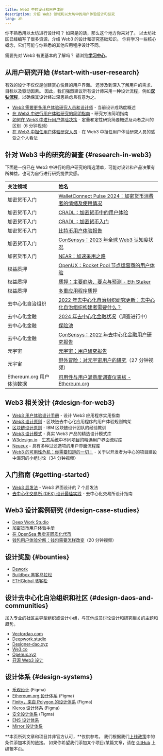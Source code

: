 ```yaml
---
title: Web3 中的设计和用户体验
description: 介绍 Web3 领域和以太坊中的用户体验设计和研究
lang: zh
---
```


你不熟悉用以太坊进行设计吗？ 如果是的话，那么这个地方你来对了。 以太坊社区已经编写了很多资源，介绍 Web3 的设计和研究基础知识。 你将学习一些核心概念，它们可能与你熟悉的其他应用程序设计不同。

需要先对 Web3 有更基本的了解吗？ 请浏览[**学习中心**](/learn/)。

## 从用户研究开始 {#start-with-user-research}

有效的设计不仅仅是创建赏心悦目的用户界面。 还涉及到深入了解用户的需求、目标以及驱动因素。 因此，我们强烈建议所有设计师采用一种设计流程，例如[**双钻流程**](https://en.wikipedia.org/wiki/Double_Diamond_(design_process_model))，以确保其设计经过深思熟虑且有意为之。

- [Web3 需要更多用户体验研究人员和设计师](https://blog.akasha.org/akasha-conversations-9-web3-needs-more-ux-researchers-and-designers) - 当前设计成熟度概述
- [在 Web3 中进行用户体验研究的简明指南](https://uxplanet.org/a-complete-guide-to-ux-research-for-web-3-0-products-d6bead20ebb1) - 研究方法简明指南
- [如何在 Web3 中进行用户体验决策](https://archive.devcon.org/archive/watch/6/data-empathy-how-to-approach-ux-decisions-in-web3/) - 定量和定性研究简要概述及两者之间的区别（6 分钟视频）
- [在 Web3 中担任用户体验研究人员](https://medium.com/@georgia.rakusen/what-its-like-being-a-user-researcher-in-web3-6a4bcc096849) - 在 Web3 中担任用户体验研究人员的感受之个人看法

## 针对 Web3 中的研究的调查 {#research-in-web3}

下面是一份已在 Web3 中进行的用户研究的精选清单，可能对设计和产品决策有所裨益，也可为自行进行研究提供灵感。

| 关注领域                                                  | 姓名                                                                                                                                                              |
|:----------------------------------------------------- |:--------------------------------------------------------------------------------------------------------------------------------------------------------------- |
| <Badge colorScheme="green">加密货币入门</Badge>             | [WalletConnect Pulse 2024：加密货币消费者的情绪及使用情况](https://walletconnect.com/pulse-2024-crypto-consumer-report)                                                         |
| <Badge colorScheme="green">加密货币入门</Badge>             | [CRADL：加密货币中的用户体验](https://docs.google.com/presentation/d/1s2OPSH5sMJzxRYaJSSRTe8W2iIoZx0PseIV-WeZWD1s/edit?usp=sharing)                                        |
| <Badge colorScheme="green">加密货币入门</Badge>             | [CRADL：加密货币入门](https://docs.google.com/presentation/d/1R9nFuzA-R6SxaGCKhoMbE4Vxe0JxQSTiHXind3LVq_w/edit?usp=sharing)                                            |
| <Badge colorScheme="green">加密货币入门</Badge>             | [比特币用户体验报告](https://github.com/patestevao/BitcoinUX-report/blob/master/report.md)                                                                               |
| <Badge colorScheme="green">加密货币入门</Badge>             | [ConSensys：2023 年全球 Web3 认知度状况](https://consensys.io/insight-report/web3-and-crypto-global-survey-2023)                                                         |
| <Badge colorScheme="green">加密货币入门</Badge>             | [NEAR：加速采用之路](https://drive.google.com/file/d/1VuaQP4QSaQxR5ddQKTMGI0b0rWdP7uGn/view)                                                                           |
| <Badge colorScheme="purple">权益质押</Badge>              | [OpenUX：Rocket Pool 节点运营商的用户体验](https://storage.googleapis.com/rocketpool/RocketPool-NodeOperator-UX-Report-Jan-2024.pdf)                                       |
| <Badge colorScheme="purple">权益质押</Badge>              | [质押：主要趋势、要点与预测 - Eth Staker](https://lookerstudio.google.com/u/0/reporting/cafcee00-e1af-4148-bae8-442a88ac75fa/page/p_ja2srdhh2c?s=hmbTWDh9hJo)                |
| <Badge colorScheme="purple">权益质押</Badge>              | [多重应用程序质押](https://github.com/threshold-network/UX-User-Research/blob/main/Multi-App%20Staking%20(MAS)/iterative-user-study/MAS%20Iterative%20User%20Study.pdf) |
| <Badge colorScheme="red">去中心化自治组织</Badge>             | [2022 年去中心化自治组织研究更新：去中心化自治组织构建者需要什么？](https://blog.aragon.org/2022-dao-research-update/)                                                                        |
| <Badge colorScheme="pink">去中心化金融</Badge>              | [2024 年去中心化金融状况](https://stateofdefi.org/)（调查进行中）                                                                                                               |
| <Badge colorScheme="pink">去中心化金融</Badge>              | [保险池](https://github.com/threshold-network/UX-User-Research/tree/main/Keep%20Coverage%20Pool)                                                                   |
| <Badge colorScheme="pink">去中心化金融</Badge>              | [ConSensys：2022 年去中心化金融用户研究报告](https://cdn2.hubspot.net/hubfs/4795067/ConsenSys%20Codefi-Defi%20User%20ResearchReport.pdf)                                      |
| <Badge colorScheme="gray">元宇宙</Badge>                 | [元宇宙：用户研究报告](https://www.politico.com/f/?id=00000187-7685-d820-a7e7-7e85d1420000)                                                                               |
| <Badge colorScheme="gray">元宇宙</Badge>                 | [野外冒险：对元宇宙用户的研究](https://archive.devcon.org/archive/watch/6/going-on-safari-researching-users-in-the-metaverse/?tab=YouTube)（27 分钟视频）                           |
| <Badge colorScheme="blue">Ethereum.org 用户体验数据</Badge> | [可用性与用户满意度调查仪表板 - Ethereum.org](https://lookerstudio.google.com/reporting/0a189a7c-a890-40db-a5c6-009db52c81c9)                                                 |

## Web3 相关设计 {#design-for-web3}

- [Web3 用户体验设计手册](https://web3ux.design/) - 设计 Web3 应用程序实用指南
- [Web3 设计原则](https://medium.com/@lyricalpolymath/web3-design-principles-f21db2f240c1) - 区块链去中心化应用程序的用户体验规则构架
- [区块链设计原则](https://medium.com/design-ibm/blockchain-design-principles-599c5c067b6e) - IBM 区块链设计团队的经验教训
- [Web3 设计模式](https://www.web3designpatterns.io/) - 真实 Web3 产品的精选设计模式库
- [W3design.io](https://w3design.io/) - 生态系统中不同项目的精选用户界面流程库
- [Neueux](https://neueux.com/apps) - 具有多种过滤选项的用户界面流程库
- [Web3 的可用性危机：你需要知道的一切！](https://www.youtube.com/watch?v=oBSXT_6YDzg) - 关于以开发者为中心的项目建设中漏洞的小组讨论（34 分钟视频）

## 入门指南 {#getting-started}

- [Web3 启发法](/developers/docs/design-and-ux/heuristics-for-web3/) - Web3 界面设计的 7 个启发法
- [去中心化交易所 (DEX) 设计最佳实践](/developers/docs/design-and-ux/dex-design-best-practice/) - 去中心化交易所设计指南

## Web3 设计案例研究 {#design-case-studies}

- [Deep Work Studio](https://deepwork.studio/case-studies/)
- [加密货币用户体验手册](https://www.cryptouxhandbook.com/)
- [在 OpenSea 售卖非同质化代币](https://builtformars.com/case-studies/opensea)
- [钱包用户体验分解：钱包需要怎样改变](https://www.youtube.com/watch?v=oTpuxYj8JWI&ab_channel=ETHDenver)（20 分钟视频）

## 设计奖励 {#bounties}

- [Dework](https://app.dework.xyz/bounties)
- [Buildbox 黑客马拉松](https://app.buidlbox.io/)
- [ETHGlobal 骇客松](https://ethglobal.com/)

## 设计去中心化自治组织和社区 {#design-daos-and-communities}

加入专业的社区主导型组织或设计小组，与其他成员讨论设计和研究相关的主题和趋势。

- [Vectordao.com](https://vectordao.com/)
- [Deepwork.studio](https://www.deepwork.studio/)
- [Designer-dao.xyz](https://www.designer-dao.xyz/)
- [We3.co](https://we3.co/)
- [Openux.xyz](https://openux.xyz/)
- [开源 Web3 设计](https://www.web3designers.org/)

## 设计体系 {#design-systems}

- [乐观设计](https://www.figma.com/@optimism) (Figma)
- [Ethereum.org 设计体系](https://www.figma.com/@ethdotorg) (Figma)
- [Finity，来自 Polygon 的设计体系](https://www.figma.com/community/file/1073921725197233598/finity-design-system) (Figma)
- [Kleros 设计体系](https://www.figma.com/community/file/999852250110186964/kleros-design-system) (Figma)
- [安全设计体系](https://www.figma.com/community/file/1337417127407098506/safe-design-system) (Figma)
- [ENS 设计体系](https://thorin.ens.domains/)
- [Mirror 设计体系](https://degen-xyz.vercel.app/)

**本页所列文章和项目并非官方认可，**仅供参考。 我们根据我们[上线政策](/contributing/design/adding-design-resources)中的条件添加本页的链接。 如果你希望我们添加某个项目/某篇文章，请在 [GitHub](https://github.com/ethereum/ethereum-org-website/blob/dev/public/content/developers/docs/design-and-ux/index.md) 上编辑本页。
